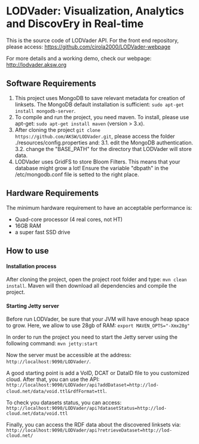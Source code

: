 LODVader: Visualization, Analytics and DiscovEry in Real-time
==============================================================

This is the source code of LODVader API. For the front end repository, please access: https://github.com/cirola2000/LODVader-webpage

For more details and a working demo, check our webpage: http://lodvader.aksw.org

## Software Requirements
1. This project uses MongoDB to save relevant metadata for creation of linksets. The MongoDB default installation is sufficient: `sudo apt-get install mongodb-server`.  
2. To compile and run the project, you need maven. To install, please use apt-get: `sudo apt-get install maven` (version > 3.x).
3. After cloning the project `git clone https://github.com/AKSW/LODVader.git`, please access the folder ./resources/config.properties and:
3.1. edit the MongoDB authentication.
3.2. change the "BASE_PATH" for the directory that LODVader will store data. 
4. LODVader uses GridFS to store Bloom Filters. This means that your database might grow a lot! Ensure the variable "dbpath" in the /etc/mongodb.conf file is setted to the right place.

## Hardware Requirements
The minimum hardware requirement to have an acceptable performance is:
- Quad-core processor (4 real cores, not HT)
- 16GB RAM
- a super fast SSD drive

## How to use

#### Installation process

After cloning the project, open the project root folder and type: `mvn clean install`. Maven will then download all dependencies and compile the project.


#### Starting Jetty server

Before run LODVader, be sure that your JVM will have enough heap space to grow.  Here, we allow to use 28gb of RAM: `export MAVEN_OPTS="-Xmx28g"`

In order to run the project you need to start the Jetty server using the following command:
`mvn jetty:start`

 Now the server must be accessible at the address:
`http://localhost:9090/LODVader/`.

 A good starting point is add a VoID, DCAT or DataID file to you customized cloud. After that, you can use the API:
`http://localhost:9090/LODVader/api?addDataset=http://lod-cloud.net/data/void.ttl&rdfFormat=ttl`.

To check you datasets status, you can access: 
`http://localhost:9090/LODVader/api?datasetStatus=http://lod-cloud.net/data/void.ttl`

Finally, you can access the RDF data about the discovered linksets via:
`http://localhost:9090/LODVader/api?retrieveDataset=http://lod-cloud.net/`

